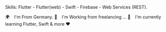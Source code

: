 Skills: Flutter - Flutter(web) - Swift - Firebase - Web Services (REST).

🌍   I'm From Germany.
🧑   I'm Working from freelancing ...
🌱   I'm currently learning Flutter, Swift & more ❤️
